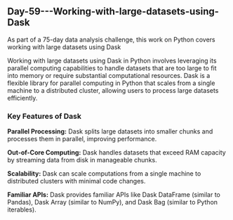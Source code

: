 ## Day-59---Working-with-large-datasets-using-Dask
As part of a 75-day data analysis challenge, this work on Python covers working with large datasets using Dask

Working with large datasets using Dask in Python involves leveraging its parallel computing capabilities to handle datasets that are too large to fit into memory or require substantial computational resources. Dask is a flexible library for parallel computing in Python that scales from a single machine to a distributed cluster, allowing users to process large datasets efficiently.

### **Key Features of Dask**

**Parallel Processing:** Dask splits large datasets into smaller chunks and processes them in parallel, improving performance.

**Out-of-Core Computing:** Dask handles datasets that exceed RAM capacity by streaming data from disk in manageable chunks.

**Scalability:** Dask can scale computations from a single machine to distributed clusters with minimal code changes.

**Familiar APIs:** Dask provides familiar APIs like Dask DataFrame (similar to Pandas), Dask Array (similar to NumPy), and Dask Bag (similar to Python iterables).
